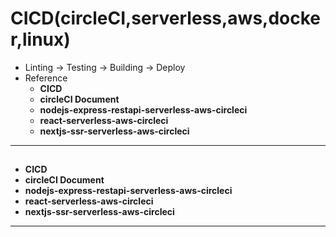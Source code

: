 # CICD(circleCI,serverless,aws,docker,linux)

- Linting -> Testing -> Building -> Deploy
- Reference
  - **CICD**
  - **circleCI Document**
  - **nodejs-express-restapi-serverless-aws-circleci**
  - **react-serverless-aws-circleci**
  - **nextjs-ssr-serverless-aws-circleci**

---

##

- **CICD**
- **circleCI Document**
- **nodejs-express-restapi-serverless-aws-circleci**
- **react-serverless-aws-circleci**
- **nextjs-ssr-serverless-aws-circleci**

---
